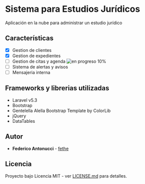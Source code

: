 # Sistema para Estudios Jurídicos

Aplicación en la nube para administrar un estudio jurídico

## Características

- [x] Gestion de clientes
- [x] Gestion de expedientes
- [ ] Gestion de citas y agenda ![en progreso 10%](https://img.shields.io/badge/en%20progreso-10%25-orange.svg)
- [ ] Sistema de alertas y avisos
- [ ] Mensajeria interna

## Frameworks y librerias utilizadas

* Laravel v5.3
* Bootstrap
* Gentelella Alella Bootstrap Template by ColorLib
* jQuery
* DataTables 

## Autor

* **Federico Antonucci** - [fethe](https://github.com/fethe)

## Licencia 

Proyecto bajo Licencia MIT - ver [LICENSE.md](LICENSE.md) para detalles.